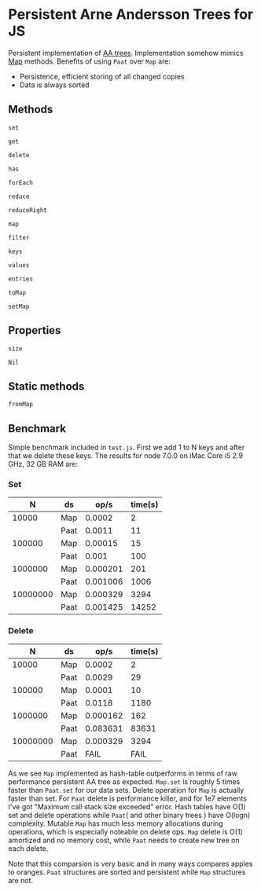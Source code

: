 Persistent Arne Andersson Trees for JS
======================================

Persistent implementation of [AA trees](https://en.wikipedia.org/wiki/AA_tree). Implementation somehow mimics [Map](https://developer.mozilla.org/en-US/docs/Web/JavaScript/Reference/Global_Objects/Map) methods. Benefits of using `Paat` over `Map` are:

* Persistence, efficient storing of all changed copies 
* Data is always sorted

Methods
-------

`set`

`get`

`delete`

`has`

`forEach`

`reduce`

`reduceRight`

`map`

`filter`

`keys`

`values`

`entries`

`toMap`

`setMap`

Properties
----------

`size`

`Nil`

Static methods
--------------

`fromMap`

Benchmark
---------
Simple benchmark included in `test.js`. First we add 1 to N keys and after that we delete these keys. The results for node 7.0.0 on iMac Core i5 2.9 GHz, 32 GB RAM are:

### Set

N        | ds   |  op/s   | time(s)
---------|------|---------|--------
10000    | Map  | 0.0002  | 2
         | Paat | 0.0011  | 11
100000   | Map  | 0.00015 | 15
         | Paat | 0.001   | 100
1000000  | Map  | 0.000201| 201
         | Paat | 0.001006| 1006
10000000 | Map  | 0.000329| 3294
         | Paat | 0.001425| 14252

### Delete

N        | ds   | op/s    | time(s)
---------|------|---------|--------
10000    | Map  | 0.0002  | 2
         | Paat | 0.0029  | 29
100000   | Map  | 0.0001  | 10
         | Paat | 0.0118  | 1180
1000000  | Map  | 0.000162| 162
         | Paat | 0.083631| 83631
10000000 | Map  | 0.000329| 3294
         | Paat | FAIL    | FAIL

As we see `Map` implemented as hash-table outperforms in terms of raw performance persistent AA tree as expected. `Map.set` is roughly 5 times faster than `Paat.set` for our data sets. Delete operation for `Map` is actually faster than set. For `Paat` delete is performance killer, and for 1e7 elements I've got "Maximum call stack size exceeded" error. Hash tables have O(1) set and delete operations while `Paat`( and other binary trees ) have O(logn) complexity. Mutable `Map` has much less memory allocations during operations, which is especially noteable on delete ops. `Map` delete is O(1) amortized and no memory cost, while `Paat` needs to create new tree on each delete.

Note that this comparsion is very basic and in many ways compares apples to oranges. `Paat` structures are sorted and persistent while `Map` structures are not.
